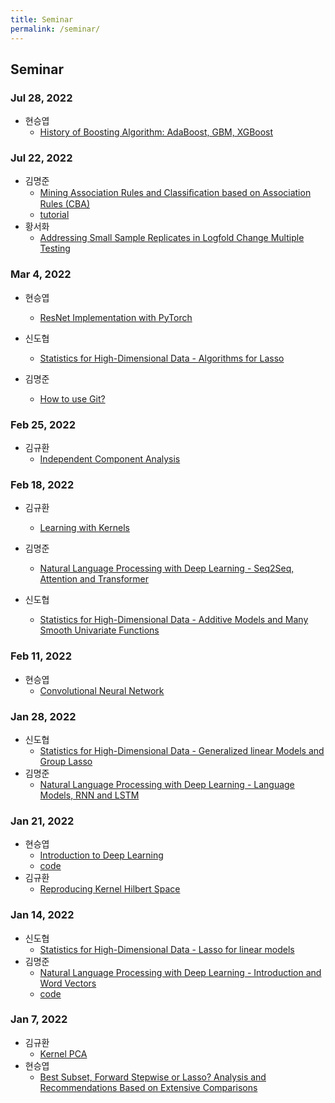 ```yaml
---
title: Seminar
permalink: /seminar/
---
```


## **Seminar**

### Jul 28, 2022

* 현승엽
    - [History of Boosting Algorithm: AdaBoost, GBM, XGBoost](./files/Boosting.pdf)


### Jul 22, 2022

* 김명준
    - [Mining Association Rules and Classiﬁcation based on Association Rules (CBA)](./files/20220722_cba.pdf)
    - [tutorial](./files/arules_tutorial.html)
* 황서화 
    - [Addressing Small Sample Replicates in Logfold Change Multiple Testing](./files/20220722_lab_seminar.pdf)

### Mar 4, 2022

* 현승엽
    - [ResNet Implementation with PyTorch](./files/ResNet_Implementation_wit_PyTorch.html)

* 신도협
    - [Statistics for High-Dimensional Data - Algorithms for Lasso](./files/algorithm_lasso.pdf)

* 김명준
    - [How to use Git?](./files/20220304_git.pdf)


### Feb 25, 2022

* 김규환
    - [Independent Component Analysis](./files/ICA.pdf)


### Feb 18, 2022

* 김규환
    - [Learning with Kernels](./files/Learning_with_Kernels.pdf)

* 김명준
    - [Natural Language Processing with Deep Learning - Seq2Seq, Attention and Transformer](./files/20220218_transformer.pdf)

* 신도협
    - [Statistics for High-Dimensional Data - Additive Models and Many Smooth Univariate Functions](./files/HDA_chapter5.pdf)


### Feb 11, 2022

* 현승엽
    - [Convolutional Neural Network](./files/Convolutional_Neural_Network.pdf)


### Jan 28, 2022

* 신도협
    - [Statistics for High-Dimensional Data - Generalized linear Models and Group Lasso](./files/HDA_chapter-3.pdf)
* 김명준
    - [Natural Language Processing with Deep Learning - Language Models, RNN and LSTM](./files/20220128_rnn_lstm.pdf)


### Jan 21, 2022

* 현승엽
    - [Introduction to Deep Learning](./files/deeplearning_intro.pdf)
    - [code](./files/ResNet_Implementation_with_PyTorch.html)
* 김규환
    - [Reproducing Kernel Hilbert Space](./files/RKHS.pdf)


### Jan 14, 2022

* 신도협
    - [Statistics for High-Dimensional Data - Lasso for linear models](./files/HDA_chapter-2.pdf)
* 김명준
    - [Natural Language Processing with Deep Learning - Introduction and Word Vectors](./files/20220114_word_embeddings.pdf)
    - [code](./files/word2vec_glove.ipynb)


### Jan 7, 2022

* 김규환 
    - [Kernel PCA](./files/Kernel_PCA.pdf)
* 현승엽 
    - [Best Subset, Forward Stepwise or Lasso? Analysis and Recommendations Based on Extensive Comparisons](./files/Best_Subset_Forward_Stepwise_or_Lasso.pdf)

    